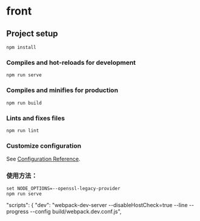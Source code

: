 # front

## Project setup
```
npm install
```

### Compiles and hot-reloads for development
```
npm run serve
```

### Compiles and minifies for production
```
npm run build
```

### Lints and fixes files
```
npm run lint
```

### Customize configuration
See [Configuration Reference](https://cli.vuejs.org/config/).

### 使用方法：
```
set NODE_OPTIONS=--openssl-legacy-provider
npm run serve
```
"scripts": {
   "dev": "webpack-dev-server --disableHostCheck=true --line --progress --config build/webpack.dev.conf.js",